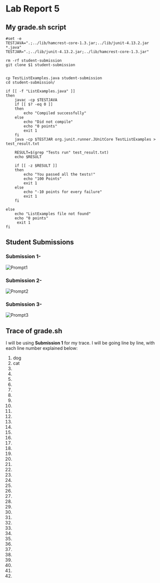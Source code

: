 # Lab Report 5

## My grade.sh script
```
#set -e
TESTJAVA=".;../lib/hamcrest-core-1.3.jar;../lib/junit-4.13.2.jar *.java"
TESTJAR=".;../lib/junit-4.13.2.jar;../lib/hamcrest-core-1.3.jar"

rm -rf student-submission
git clone $1 student-submission


cp TestListExamples.java student-submission
cd student-submission/

if [[ -f "ListExamples.java" ]]
then 
    javac -cp $TESTJAVA 
    if [[ $? -eq 0 ]]
    then
        echo "Compiled successfully"
    else 
        echo "Did not compile"
        echo "0 points"
        exit 1
    fi
    java -cp $TESTJAR org.junit.runner.JUnitCore TestListExamples > test_result.txt

    RESULT=$(grep "Tests run" test_result.txt)
    echo $RESULT

    if [[ -z $RESULT ]]
    then
        echo "You passed all the tests!"
        echo "100 Points"
        exit 1
    else
        echo "-10 points for every failure"
        exit 1
    fi

else
    echo "ListExamples file not found"
    echo "0 points"
     exit 1
fi
```

## Student Submissions

### Submission 1- 
![Prompt1](https://user-images.githubusercontent.com/70072541/204251294-bbbf0324-1b9a-4a3e-a80b-51f1d4b92fa1.png)

### Submission 2- 
![Prompt2](https://user-images.githubusercontent.com/70072541/204251370-de2f7026-a0be-4452-ad1a-c00b964fd900.png)


### Submission 3- 
![Prompt3](https://user-images.githubusercontent.com/70072541/204251411-19a84ce2-bf92-4d50-8d1e-c78f7a4146eb.png)


## Trace of grade.sh
I will be using **Submission 1** for my trace. I will be going line by line, with each line number explained below:
1.  dog
2. cat
3.
4.
5.
6.
7.
8.
9.
10.
11.
12.
13.
14.
15.
16.
17.
18.
19.
20.
21.
22.
23.
24.
25.
26.
27.
28.
29.
30.
31.
32.
33.
34.
35.
36.
37.
38.
39.
40.
41.
42.
